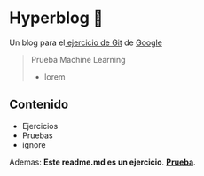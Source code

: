 # Hyperblog 💚
Un blog para el[ ejercicio de Git](https://google.com/ "ejercicio de Git") de [Google](https://google.com/ "Google")
> Prueba Machine Learning
> - lorem

## Contenido
* Ejercicios
* Pruebas
* ignore

Ademas: **Este readme.md es un ejercicio**.  [**Prueba**](https://google.com/ "Prueba").